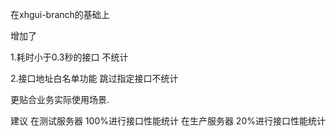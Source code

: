 在xhgui-branch的基础上

增加了

1.耗时小于0.3秒的接口 不统计

2.接口地址白名单功能   跳过指定接口不统计

更贴合业务实际使用场景.

建议
在测试服务器 100%进行接口性能统计
在生产服务器 20%进行接口性能统计





